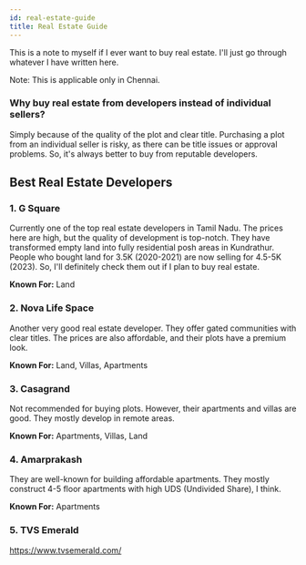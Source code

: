```yaml
---
id: real-estate-guide
title: Real Estate Guide
---
```


This is a note to myself if I ever want to buy real estate. I'll just go through whatever I have written here.

Note: This is applicable only in Chennai.

### Why buy real estate from developers instead of individual sellers?

Simply because of the quality of the plot and clear title. Purchasing a plot from an individual seller is risky, as there can be title issues or approval problems. So, it's always better to buy from reputable developers.

## Best Real Estate Developers

### 1. G Square

Currently one of the top real estate developers in Tamil Nadu. The prices here are high, but the quality of development is top-notch. They have transformed empty land into fully residential posh areas in Kundrathur. People who bought land for 3.5K (2020-2021) are now selling for 4.5-5K (2023). So, I'll definitely check them out if I plan to buy real estate.

**Known For:** Land

### 2. Nova Life Space

Another very good real estate developer. They offer gated communities with clear titles. The prices are also affordable, and their plots have a premium look.

**Known For:** Land, Villas, Apartments

### 3. Casagrand

Not recommended for buying plots. However, their apartments and villas are good. They mostly develop in remote areas.

**Known For:** Apartments, Villas, Land

### 4. Amarprakash

They are well-known for building affordable apartments. They mostly construct 4-5 floor apartments with high UDS (Undivided Share), I think.

**Known For:** Apartments

### 5. TVS Emerald

<https://www.tvsemerald.com/>

